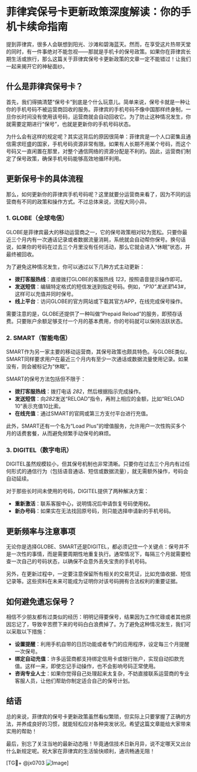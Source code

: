 # 菲律宾保号卡更新政策深度解读：你的手机卡续命指南

提到菲律宾，很多人会联想到阳光、沙滩和碧海蓝天。然而，在享受这片热带天堂的同时，有一件事绝对不能忽视——那就是手机卡的保号政策。如果你在菲律宾长期生活或旅行，那么这篇关于菲律宾保号卡更新政策的文章一定不能错过！让我们一起来揭开它的神秘面纱。

## 什么是菲律宾保号卡？

首先，我们得搞清楚“保号卡”到底是个什么玩意儿。简单来说，保号卡就是一种让你的手机号码不被运营商回收的服务。菲律宾的手机号码不像中国那样终身制，一旦你长时间没有使用该号码，运营商就会自动回收它。为了防止这种情况发生，你就需要定期进行“保号”，也就是更新你的手机号码状态。

为什么会有这样的规定呢？其实这背后的原因很简单：菲律宾是一个人口密集且通信需求旺盛的国家，手机号码资源非常有限。如果有人长期不用某个号码，而这个号码又一直闲置在那里，对整个通信网络的资源分配是不利的。因此，运营商们制定了保号政策，确保手机号码能够高效地循环利用。

## 更新保号卡的具体流程

那么，如何更新你的菲律宾手机号码呢？这里就要分运营商来看了，因为不同的运营商有不同的政策和操作方式。不过总体来说，流程大同小异。

### 1. GLOBE（全球电信）

GLOBE是菲律宾最大的移动运营商之一，它的保号政策相对较为宽松。只要你最近三个月内有一次通话记录或者数据流量消耗，系统就会自动帮你保号。换句话说，如果你的号码在过去三个月里没有任何活动，那么它就会进入“休眠”状态，并最终被回收。

为了避免这种情况发生，你可以通过以下几种方式主动更新：

- **拨打客服热线**：直接拨打GLOBE的客服热线 *123*，按照语音提示操作即可。
- **发送短信**：编辑特定格式的短信发送到指定号码。例如，“*P10”发送至*143#，这样可以充值并同时保号。
- **线上平台**：访问GLOBE的官方网站或下载其官方APP，在线完成保号操作。

需要注意的是，GLOBE还提供了一种叫做“Prepaid Reload”的服务，即预存话费。只要账户余额足够支付一个月的基本费用，你的号码就可以保持活跃状态。

### 2. SMART（智能电信）

SMART作为另一家主要的移动运营商，其保号政策也颇具特色。与GLOBE类似，SMART同样要求用户在最近三个月内有至少一次通话或数据流量使用记录。如果没有，则会被标记为“休眠”。

SMART的保号方法包括但不限于：

- **拨打客服热线**：拨打电话 *282*，然后根据指示完成操作。
- **发送短信**：向*282*发送“RELOAD”指令，再附上相应的金额，比如“RELOAD 10”表示充值10比索。
- **在线充值**：通过SMART的官网或第三方支付平台进行充值。

此外，SMART还有一个名为“Load Plus”的增值服务，允许用户一次性购买多个月的话费套餐，从而避免频繁手动保号的麻烦。

### 3. DIGITEL（数字电讯）

DIGITEL虽然规模较小，但其保号机制也非常清晰。只要你在过去三个月内有过任何形式的通信行为（包括语音通话、短信或数据流量），就无需额外操作，号码会自动延续。

对于那些长时间未使用的号码，DIGITEL提供了两种解决方案：

- **重新激活**：联系客服中心，说明情况后申请恢复号码使用权。
- **新办号码**：如果实在无法找回原号码，则只能选择申请新的手机号码。

## 更新频率与注意事项

无论你是选择GLOBE、SMART还是DIGITEL，都必须记住一个关键点：保号并不是一次性的事情，而是需要周期性地重复执行。通常情况下，每隔三个月就需要检查一次自己的号码状态，以确保不会意外丢失宝贵的手机号码。

另外，在更新过程中，一定要注意保留所有相关的交易凭证，比如充值收据、短信记录等。这些资料在未来可能成为证明你对该号码拥有合法权利的重要证据。

## 如何避免遗忘保号？

相信不少朋友都有过类似的经历：明明记得要保号，结果因为工作忙碌或者其他原因忘记了，导致辛苦攒下来的号码白白浪费掉了。为了避免这种情况发生，我们可以采取以下措施：

- **设置提醒**：利用手机自带的日历功能或者专门的应用程序，设定每三个月提醒一次保号。
- **绑定自动充值**：许多运营商都支持绑定信用卡或银行账户，实现自动扣款充值。这样一来，即使忘记手动操作，也不会影响号码正常使用。
- **咨询专业人士**：如果你觉得自己处理起来太复杂，不妨直接联系运营商的专业客服人员，让他们帮助你制定适合自己的保号计划。

## 结语

总的来说，菲律宾的保号卡更新政策虽然看似繁琐，但实际上只要掌握了正确的方法，并养成良好的习惯，就能轻松应对各种突发状况。希望这篇文章能给大家带来实用的帮助！

最后，别忘了关注当地的最新动态哦！毕竟通信技术日新月异，说不定哪天又出台什么新规定呢。祝大家在菲律宾的生活愉快顺利，通讯畅通无阻！

[TG💪+ @jx0703 ![Image](https://github.com/user-attachments/assets/dbca1d08-cadb-493c-b0ec-ad6f7a83f270)]